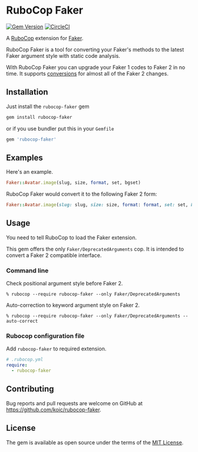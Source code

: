 # RuboCop Faker

[![Gem Version](https://badge.fury.io/rb/rubocop-faker.svg)](https://badge.fury.io/rb/rubocop-faker)
[![CircleCI](https://circleci.com/gh/koic/rubocop-faker.svg?style=svg)](https://circleci.com/gh/koic/rubocop-faker)

A [RuboCop](https://github.com/rubocop-hq/rubocop) extension for [Faker](https://github.com/faker-ruby/faker).

RuboCop Faker is a tool for converting your Faker's methods to the latest Faker argument style with static code analysis.

With RuboCop Faker you can upgrade your Faker 1 codes to Faker 2 in no time. It supports [conversions](https://github.com/koic/rubocop-faker/blob/master/config/default.yml) for almost all of the Faker 2 changes.

## Installation

Just install the `rubocop-faker` gem

```sh
gem install rubocop-faker
```

or if you use bundler put this in your `Gemfile`

```ruby
gem 'rubocop-faker'
```

## Examples

Here's an example.

```ruby
Faker::Avatar.image(slug, size, format, set, bgset)
```

RuboCop Faker would convert it to the following Faker 2 form:

```ruby
Faker::Avatar.image(slug: slug, size: size, format: format, set: set, bgset: bgset)
```

## Usage

You need to tell RuboCop to load the Faker extension.

This gem offers the only `Faker/DeprecatedArguments` cop. It is intended to convert a Faker 2 compatible interface.

### Command line

Check positional argument style before Faker 2.

```console
% rubocop --require rubocop-faker --only Faker/DeprecatedArguments
```

Auto-correction to keyword argument style on Faker 2.

```console
% rubocop --require rubocop-faker --only Faker/DeprecatedArguments --auto-correct
```

### Rubocop configuration file
Add `rubocop-faker` to required extension.
```yaml
# .rubocop.yml
require:
  - rubocop-faker
```

## Contributing

Bug reports and pull requests are welcome on GitHub at https://github.com/koic/rubocop-faker.

## License

The gem is available as open source under the terms of the [MIT License](https://opensource.org/licenses/MIT).
